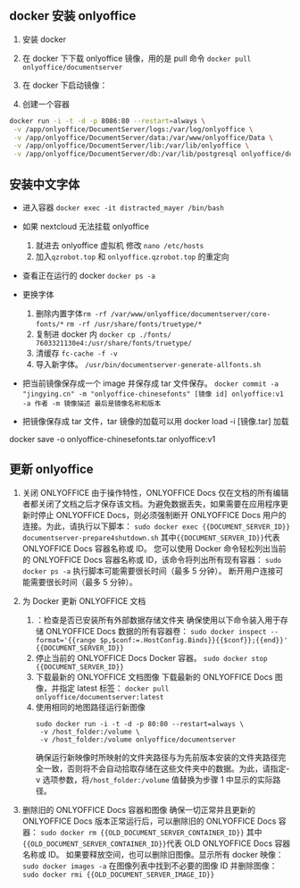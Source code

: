 ## docker 安装 onlyoffice

1. 安装 docker

2. 在 docker 下下载 onlyoffice 镜像，用的是 pull 命令 `docker pull onlyoffice/documentserver`
3. 在 docker 下启动镜像：

4. 创建一个容器

```sh
docker run -i -t -d -p 8086:80 --restart=always \
 -v /app/onlyoffice/DocumentServer/logs:/var/log/onlyoffice \
 -v /app/onlyoffice/DocumentServer/data:/var/www/onlyoffice/Data \
 -v /app/onlyoffice/DocumentServer/lib:/var/lib/onlyoffice \
 -v /app/onlyoffice/DocumentServer/db:/var/lib/postgresql onlyoffice/documentserver
```

## 安装中文字体

- 进入容器 `docker exec -it distracted_mayer /bin/bash`
- 如果 nextcloud 无法挂载 onlyoffice

  1. 就进去 onlyoffice 虚拟机 修改 `nano /etc/hosts`
  2. 加入`qzrobot.top` 和 `onlyoffice.qzrobot.top` 的重定向

- 查看正在运行的 docker `docker ps -a`
- 更换字体

  1. 删除内置字体`rm -rf /var/www/onlyoffice/documentserver/core-fonts/*` `rm -rf /usr/share/fonts/truetype/*`
  2. 复制进 docker 内 `docker cp ./fonts/ 7603321130e4:/usr/share/fonts/truetype/`
  3. 清缓存 `fc-cache -f -v`
  4. 导入新字体。 `/usr/bin/documentserver-generate-allfonts.sh`

- 把当前镜像保存成一个 image 并保存成 tar 文件保存。
  `docker commit -a "jingying.cn" -m "onlyoffice-chinesefonts" [镜像 id] onlyoffice:v1 -a 作者 -m 镜像描述 最后是镜像名称和版本`

- 把镜像保存成 tar 文件，tar 镜像的加载可以用 docker load -i [镜像.tar] 加载

docker save -o onlyoffice-chinesefonts.tar onlyoffice:v1

## 更新 onlyoffice

1. 关闭 ONLYOFFICE
   由于操作特性，ONLYOFFICE Docs 仅在文档的所有编辑者都关闭了文档之后才保存该文档。为避免数据丢失，如果需要在应用程序更新时停止 ONLYOFFICE Docs，则必须强制断开 ONLYOFFICE Docs 用户的连接。为此，请执行以下脚本：
   `sudo docker exec {{DOCUMENT_SERVER_ID}} documentserver-prepare4shutdown.sh`
   其中`{{DOCUMENT_SERVER_ID}}`代表 ONLYOFFICE Docs 容器名称或 ID。
   您可以使用 Docker 命令轻松列出当前的 ONLYOFFICE Docs 容器名称或 ID，该命令将列出所有现有容器：
   `sudo docker ps -a`
   执行脚本可能需要很长时间（最多 5 分钟）。
   断开用户连接可能需要很长时间（最多 5 分钟）。

2. 为 Docker 更新 ONLYOFFICE 文档

   1. ：检查是否已安装所有外部数据存储文件夹
      确保使用以下命令装入用于存储 ONLYOFFICE Docs 数据的所有容器卷：
      `sudo docker inspect --format='{{range $p,$conf:=.HostConfig.Binds}}{{$conf}};{{end}}' {{DOCUMENT_SERVER_ID}}`
   2. 停止当前的 ONLYOFFICE Docs Docker 容器。
      `sudo docker stop {{DOCUMENT_SERVER_ID}}`
   3. 下载最新的 ONLYOFFICE 文档图像
      下载最新的 ONLYOFFICE Docs 图像，并指定 latest 标签：
      `docker pull onlyoffice/documentserver:latest`
   4. 使用相同的地图路径运行新图像
      ```
      sudo docker run -i -t -d -p 80:80 --restart=always \
       -v /host_folder:/volume \
       -v /host_folder:/volume onlyoffice/documentserver
      ```
      确保运行新映像时所映射的文件夹路径与为先前版本安装的文件夹路径完全一致，否则将不会自动拾取存储在这些文件夹中的数据。为此，请指定-v 选项参数，将`/host_folder:/volume` 值替换为步骤 1 中显示的实际路径。

3. 删除旧的 ONLYOFFICE Docs 容器和图像
   确保一切正常并且更新的 ONLYOFFICE Docs 版本正常运行后，可以删除旧的 ONLYOFFICE Docs 容器：
   `sudo docker rm {{OLD_DOCUMENT_SERVER_CONTAINER_ID}}`
   其中`{{OLD_DOCUMENT_SERVER_CONTAINER_ID}}`代表 OLD ONLYOFFICE Docs 容器名称或 ID。
   如果要释放空间，也可以删除旧图像。显示所有 docker 映像：
   `sudo docker images -a`
   在图像列表中找到不必要的图像 ID 并删除图像：
   `sudo docker rmi {{OLD_DOCUMENT_SERVER_IMAGE_ID}}`

